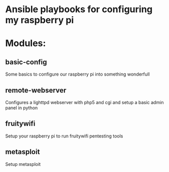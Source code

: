 # Ansible playbooks for configuring my raspberry pi

# Modules: 

## basic-config
Some basics to configure our raspberry pi into something wonderfull

## remote-webserver
Configures a lighttpd webserver with php5 and cgi and setup a basic admin panel in python

## fruitywifi 
Setup your raspberry pi to run fruitywifi pentesting tools 

## metasploit 
Setup metasploit
